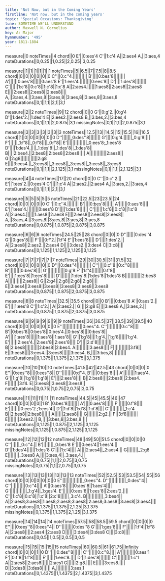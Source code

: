 ```yaml
---
title: 'Not Now, but in the Coming Years'
firstline: 'Not now, but in the coming years'
topic: 'Special Occasions: Thanksgiving'
tune: SOMETIME WE'LL UNDERSTAND
author: Maxwell N. Cornelius
key: A♭ Major
hymnnumber: '495'
year: 1811-1884
---
```

measure||0
noteTimes||4
chord||0
E'||0:ees'4
C'||1:c'4
A||2:aes4
A,||3:aes,4
noteDurations||0,0.25||1,0.25||2,0.25||3,0.25

measure||1||1||1||1||1||1
noteTimes||5||6.5||7||7.5||8||8.5
chord||0||0||0||0||0||0
C''||0:c''4.||||||||||
B'||||0:bes'8||||||||
A'||||||0:aes'8||||||0:aes'8
E'||1:ees'4.||||||||0:ees'8||
D'||||1:des'8||||||||
C'||||||1:c'8||0:c'8||1:c'8||1:c'8
A||2:aes4.||||||1:aes8||2:aes8||2:aes8
E||||2:ees8||2:ees8||2:ees8||||
A,||3:aes,4.||3:aes,8||3:aes,8||3:aes,8||3:aes,8||3:aes,8
noteDurations||0,1||1,1||2,1||3,1

measure||2||2
noteTimes||9||12
chord||0||0
G'||0:g'2.||0:g'4
D'||1:des'2.||1:des'4
E||2:ees2.||2:ees8
B,||3:bes,2.||3:bes,4
noteDurations||0,1||1,1||2,0.875||3,1
missingNotes||0,1||1,1||2,0.875||3,1

measure||3||3||3||3||3||3||3
noteTimes||12.5||13||14.5||15||15.5||16||16.5
chord||1||0||0||0||0||0||0
D''||||||_0:des''8||||||||
G'||||0:g'4.||||||_0:g'8||||
F'||||||_1:f'8||_0:f'8||||_0:f'8||
E'||||||||||||||_0:ees'8;_1:ees'8
D'||||1:des'4.||||_1:des'8||_1:des'8||_1:des'8||
B||||2:bes4.||2:bes8||2:bes8||2:bes8||||
A||||||||||||2:aes8||
G||2:g8||||||||||||2:g8
E||||3:ees4.||_3:ees8||_3:ees8||_3:ees8||_3:ees8||_3:ees8
noteDurations||0,1||1,1||2,1.125||3,1
missingNotes||0,1||1,1||2,1.125||3,1

measure||4||4
noteTimes||17||20
chord||0||0
C''||0:c''2.||
E'||1:ees'2.||0:ees'4
C'||||1:c'4
A||2:aes2.||2:aes4
A,||3:aes,2.||3:aes,4
noteDurations||0,1||1,1||2,1||3,1

measure||5||5||5||5||5
noteTimes||21||22.5||23||23.5||24
chord||0||0||0||0||0
C''||0:c''4.||||||||
B'||||0:bes'8||||||
A'||||||0:aes'8||||
E'||1:ees'4.||||||||0:ees'8
D'||||1:des'8||||||
C'||||||1:c'8||0:c'8||1:c'8
A||2:aes4.||||||1:aes8||2:aes8
E||||2:ees8||2:ees8||2:ees8||
A,||3:aes,4.||3:aes,8||3:aes,8||3:aes,8||3:aes,8
noteDurations||0,0.875||1,0.875||2,0.875||3,0.875

measure||6||6||6
noteTimes||24.5||25||28
chord||0||0||0
D''||||||0:des''4
G'||0:ges'8||||
F'||||0:f'2.||1:f'4
E'||1:ees'8||||
D'||||1:des'2.||
A||2:aes8||2:aes2.||2:aes4
D||||3:des2.||3:des4
C||3:c8||||
noteDurations||0,1.125||1,1.125||2,1.125||3,1.125

measure||7||7||7||7||7||7
noteTimes||29||30||30.5||31||31.5||32
chord||0||0||0||0||0||0
D''||0:des''4||||||||||
C''||||0:c''8||0:c''8||||||
B'||||||||0:bes'8||||
G'||||||||||||0:g'8
F'||1:f'4||||||||0:f'8||
E'||||1:ees'8||1:ees'8||||||
D'||||||||1:des'8||1:des'8||1:des'8
B||||||||||||2:bes8
A||||||||||2:aes8||
G||2:g4||2:g8||2:g8||2:g8||||
E||3:ees4||3:ees8||3:ees8||3:ees8||3:ees8||3:ees8
noteDurations||0,0.875||1,0.875||2,0.875||3,0.875

measure||8||8
noteTimes||32.5||35.5
chord||0||0
B'||||0:bes'8
A'||0:aes'2.||
E'||||1:ees'8
C'||1:c'2.||
A||2:aes2.||
G||||2:g8
E||||3:ees8
A,||3:aes,2.||
noteDurations||0,0.875||1,0.875||2,0.875||3,0.875

measure||9||9||9||9||9||9||9
noteTimes||36||36.5||37||38.5||39||39.5||40
chord||0||0||0||0||0||0||0
E''||||||||||||||0:ees''4.
C''||||||||||0:c''8||||
B'||0:bes'8||0:bes'8||0:bes'4.||0:bes'8||||0:bes'8||
A'||||1:aes'8||||||1:aes'8||1:aes'8||
G'||1:g'8||||1:g'4.||1:g'8||||||1:g'4.
E'||||||2:ees'4.||2:ees'8||2:ees'8||||
D'||||2:d'8||||||||||
B||2:bes8||||||||||2:bes8||2:bes4.
A||||||||||3:aes8||||
F||||||||||||3:f8||
E||3:ees8||||3:ees4.||3:ees8||||||3:ees4.
B,||||3:bes,8||||||||||
noteDurations||0,1.375||1,1.375||2,1.375||3,1.375

measure||10||10||10||10
noteTimes||41.5||42||42.5||43
chord||0||0||0||0
E''||0:ees''8||||0:ees''8||
D''||||||||0:d''4.
B'||||0:bes'8||||
A'||||||||1:aes'4.
G'||1:g'8||1:g'8||1:g'8||
E'||||2:ees'8||||
B||2:bes8||||2:bes8||2:bes4.
F||||||||3:f4.
E||3:ees8||3:ees8||3:ees8||
noteDurations||0,0.75||1,0.75||2,0.75||3,0.75

measure||11||11||11||11||11
noteTimes||44.5||45||45.5||46||47
chord||0||0||0||0||1
B'||0:bes'8||||||||
A'||||0:aes'8||||||
F'||||||0:f'8||||
E'||||||||0:ees'2.;1:ees'4||
D'||1:d'8||1:d'8||1:d'8||||
C'||||||||||_1:c'4
B||2:bes8||2:bes8||||||
A||||||2:aes8||||
G||||||||2:g2.||
F||3:f8||||||||
E||||||||3:ees2.||
B,||||3:bes,8||3:bes,8||||
noteDurations||0,1.125||1,0.875||2,1.125||3,1.125
missingNotes||0,1.125||1,0.875||2,1.125||3,1.125

measure||12||12||12||12
noteTimes||48||49||50||51.5
chord||0||0||0||0
C''||||||_0:c''4.||
B'||||||||_0:bes'8
E'||||0:ees'4||1:ees'4.||
D'||1:des'4||||||1:des'8
C'||||1:c'4||||
A||||2:aes4||_2:aes4.||
G||||||||_2:g8
E||||||||_3:ees8
A,||||3:aes,4||_3:aes,4.||
noteDurations||0,0.75||1,1||2,0.75||3,0.75
missingNotes||0,0.75||1,1||2,0.75||3,0.75

measure||13||13||13||13||13||13||13
noteTimes||52||52.5||53||53.5||54||55||56
chord||0||0||0||0||0||0||0
E''||||||||||||||_0:ees''4.
D''||||||||||||_0:des''4||
C''||||||||||0:c''4||||
A'||0:aes'8||||||0:aes'8||1:aes'4||||
G'||||||||||||_1:g'4||_1:ges'4.
E'||||||0:ees'8||1:ees'8||2:ees'2.||||
C'||1:c'8||0:c'8||1:c'8||2:c'8||||||_3:c'4.
B||||||||||||_3:bes4||
A||2:aes8;3:aes8||1:aes8;2:aes8;3:aes8||2:aes8;3:aes8||3:aes8||3:aes4||||
noteDurations||0,1.375||1,1.375||2,1.25||3,1.375
missingNotes||0,1.375||1,1.375||2,1.25||3,1.375

measure||14||14||14||14
noteTimes||57.5||58||58.5||59.5
chord||0||0||0||0
E''||||0:ees''8||0:ees''4||
D''||||||||0:des''8
G'||||1:ges'8||||
F'||||||1:f'4||1:f'8
A||2:aes8||||2:aes4||2:aes8
D||||||3:des4||3:des8
C||||3:c8||||
noteDurations||0,0.5||1,0.5||2,0.5||3,0.5

measure||15||15||15||15||15
noteTimes||60||60.5||61||61.75||Infinity
chord||0||0||0||1||0
D''||||0:des''8||||||
C''||||||0:c''8.||||
A'||||||||||0:aes'1
F'||0:f'8||1:f'8||||||
E'||||||1:ees'8.||||
D'||1:des'8||||||||
C'||||||||||1:c'1
A||2:aes8||2:aes8||||||2:aes1
G||||||2:g8.||||
E||||||3:ees8.||||
D||3:des8||3:des8||||||
A,||||||||||3:aes,1
noteDurations||0,1.4375||1,1.4375||2,1.4375||3,1.4375

